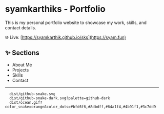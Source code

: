 # syamkarthiks - Portfolio

This is my personal portfolio website to showcase my work, skills, and contact details.

🌐 Live: [https://syamkarthik.github.io/sks](https://syam.fun)

## ✨ Sections
- About Me
- Projects
- Skills
- Contact

---

      dist/github-snake.svg
      dist/github-snake-dark.svg?palette=github-dark
      dist/ocean.gif?color_snake=orange&color_dots=#bfd6f6,#8dbdff,#64a1f4,#4b91f1,#3c7dd9
